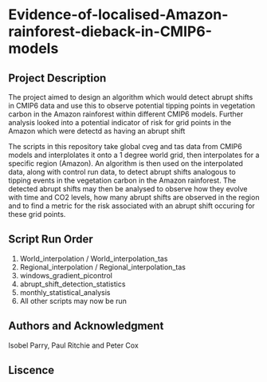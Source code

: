 # Evidence-of-localised-Amazon-rainforest-dieback-in-CMIP6-models
## Project Description
The project aimed to design an algorithm which would detect abrupt shifts in CMIP6 data and use this to observe potential tipping points in vegetation carbon in the Amazon rainforest within different CMIP6 models. Further analysis looked into a potential indicator of risk for grid points in the Amazon which were detectd as having an abrupt shift

The scripts in this repository take global cveg and tas data from CMIP6 models and interplolates it onto a 1 degree world grid, then interpolates for a specific region (Amazon). An algorithm is then used on the interpolated data, along with control run data, to detect abrupt shifts analogous to tipping events in the vegetation carbon in the Amazon rainforest. The detected abrupt shifts may then be analysed to observe how they evolve with time and CO2 levels, how many abrupt shifts are observed in the region and to find a metric for the risk associated with an abrupt shift occuring for these grid points. 

## Script Run Order
1. World_interpolation / World_interpolation_tas
2. Regional_interpolation / Regional_interpolation_tas
3. windows_gradient_picontrol
4. abrupt_shift_detection_statistics
5. monthly_statistical_analysis
6. All other scripts may now be run

## Authors and Acknowledgment 
Isobel Parry, Paul Ritchie and Peter Cox

## Liscence 
